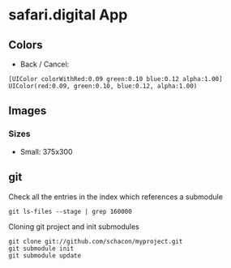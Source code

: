 #  safari.digital App

## Colors

* Back / Cancel:
```
[UIColor colorWithRed:0.09 green:0.10 blue:0.12 alpha:1.00]
UIColor(red:0.09, green:0.10, blue:0.12, alpha:1.00)
```

## Images

### Sizes

* Small: 375x300

## git

Check all the entries in the index which references a submodule
```
git ls-files --stage | grep 160000
```

Cloning git project and init submodules 
```
git clone git://github.com/schacon/myproject.git
git submodule init
git submodule update
```
